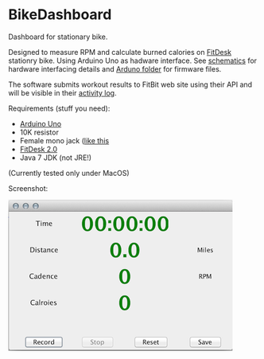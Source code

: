 BikeDashboard
=============

Dashboard for stationary bike.

Designed to measure RPM and calculate burned calories on [FitDesk](fitdesk.jpg) stationry bike.
Using Arduino Uno as hadware interface. See [schematics](schematics.jpeg) for hardware interfacing details and [Arduno folder](Arduino/monitor_pin/) for firmware files.

The software submits workout results to FitBit web site using their API and will be visible in their [activity log](https://www.fitbit.com/activities).

Requirements (stuff you need):

  * [Arduino Uno](http://arduino.cc/en/Main/ArduinoBoardUno)
  * 10K resistor
  * Female mono jack ([like this](http://www.amazon.com/gp/product/B000067RC4/)
  * [FitDesk 2.0](http://fitdesk.net/)
  * Java 7 JDK (not JRE!)

(Currently tested only under MacOS)

Screenshot:

![Screenshot](/screenshot.png)
